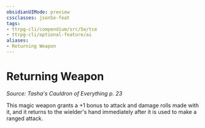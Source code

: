 ```yaml
---
obsidianUIMode: preview
cssclasses: json5e-feat
tags:
- ttrpg-cli/compendium/src/5e/tce
- ttrpg-cli/optional-feature/ai
aliases:
- Returning Weapon
---
```

# Returning Weapon
*Source: Tasha's Cauldron of Everything p. 23*  

This magic weapon grants a +1 bonus to attack and damage rolls made with it, and it returns to the wielder's hand immediately after it is used to make a ranged attack.